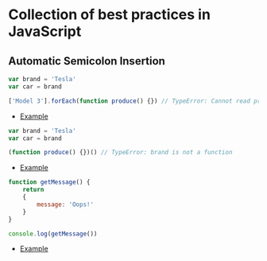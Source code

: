 # Collection of best practices in JavaScript

## Automatic Semicolon Insertion

```js
var brand = 'Tesla'
var car = brand

['Model 3'].forEach(function produce() {}) // TypeError: Cannot read property 'forEach' of undefined
```

+ [Example](https://repl.it/CDkz)

```js
var brand = 'Tesla'
var car = brand

(function produce() {})() // TypeError: brand is not a function
```

+ [Example](https://repl.it/CDlC)

```js
function getMessage() {
	return
	{
		message: 'Oops!'
	}
}

console.log(getMessage())
```

+ [Example](https://repl.it/CDlI)
